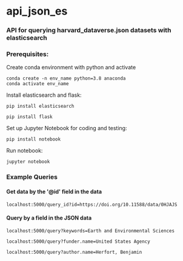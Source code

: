 # api_json_es

### API for querying harvard_dataverse.json datasets with elasticsearch

### Prerequisites:

Create conda environment with python and activate
```
conda create -n env_name python=3.8 anaconda
conda activate env_name
```

Install elasticsearch and flask:

```
pip install elasticsearch
```
```
pip install flask
```
Set up Jupyter Notebook for coding and testing:
```
pip install notebook
```

Run notebook:
```
jupyter notebook
```

### Example Queries

#### Get data by the '@id' field in the data
```
localhost:5000/query_id?id=https://doi.org/10.11588/data/0HJAJS
```

#### Query by a field in the JSON data
```
localhost:5000/query?keywords=Earth and Environmental Sciences
```
```
localhost:5000/query?funder.name=United States Agency
```
```
localhost:5000/query?author.name=Herfort, Benjamin
```
